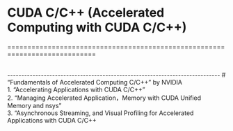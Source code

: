 # CUDA C/C++ (Accelerated Computing with CUDA C/C++)
============================================================================

<br>
----------------------------------------------------------------------------
# “Fundamentals of Accelerated Computing C/C++” by NVIDIA




<br>
      1. “Accelerating Applications with CUDA C/C++”
<br>
      2. “Managing Accelerated Application，Memory with CUDA Unified Memory and nsys”
<br>
      3. “Asynchronous Streaming, and Visual Profiling for Accelerated Applications with CUDA C/C++
